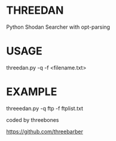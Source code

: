 # THREEDAN

Python Shodan Searcher with opt-parsing

# USAGE

threedan.py -q <query> -f <filename.txt>

# EXAMPLE

threeedan.py -q ftp -f ftplist.txt

coded by threebones 

https://github.com/threebarber
